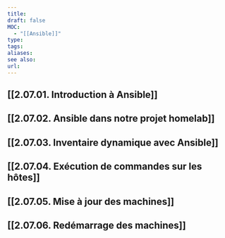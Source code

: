 ```yaml
---
title: 
draft: false
MOC:
  - "[[Ansible]]"
type: 
tags: 
aliases: 
see also: 
url:
---
```


## [[2.07.01. Introduction à Ansible]]
## [[2.07.02. Ansible dans notre projet homelab]]
## [[2.07.03. Inventaire dynamique avec Ansible]]
## [[2.07.04. Exécution de commandes sur les hôtes]]

## [[2.07.05. Mise à jour des machines]]

## [[2.07.06. Redémarrage des machines]]

